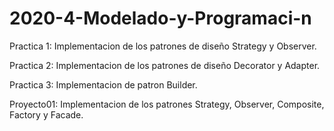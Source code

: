# 2020-4-Modelado-y-Programaci-n
Practica 1: Implementacion de los patrones de diseño Strategy y Observer.

Practica 2: Implementacion de los patrones de diseño Decorator y Adapter.

Practica 3: Implementacion de patron Builder. 

Proyecto01: Implementacion de los patrones Strategy, Observer, Composite, Factory y Facade.
